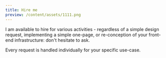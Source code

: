 ```yaml
---
title: Hire me
preview: /content/assets/1111.png
---
```

I am available to hire for various activities - regardless of a simple design request, implementing a simple one-page, or re-conception of your front-end infrastructure: don't hesitate to ask.

Every request is handled individually for your specific use-case.
